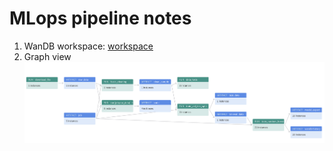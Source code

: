 # MLops pipeline notes

1. WanDB workspace: [workspace](https://wandb.ai/udacitymlops1/nyc_airbnb?workspace=user-haupham) 
1. Graph view
![img](images/graph.png)